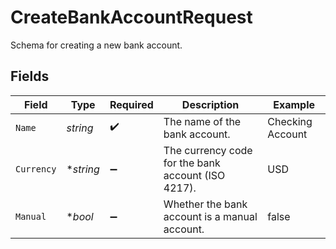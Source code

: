 # CreateBankAccountRequest

Schema for creating a new bank account.


## Fields

| Field                                              | Type                                               | Required                                           | Description                                        | Example                                            |
| -------------------------------------------------- | -------------------------------------------------- | -------------------------------------------------- | -------------------------------------------------- | -------------------------------------------------- |
| `Name`                                             | *string*                                           | :heavy_check_mark:                                 | The name of the bank account.                      | Checking Account                                   |
| `Currency`                                         | **string*                                          | :heavy_minus_sign:                                 | The currency code for the bank account (ISO 4217). | USD                                                |
| `Manual`                                           | **bool*                                            | :heavy_minus_sign:                                 | Whether the bank account is a manual account.      | false                                              |